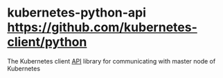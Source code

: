 # kubernetes-python-api https://github.com/kubernetes-client/python

The Kubernetes client [API](https://github.com/kubernetes-client/python) library for communicating with master node of Kubernetes
